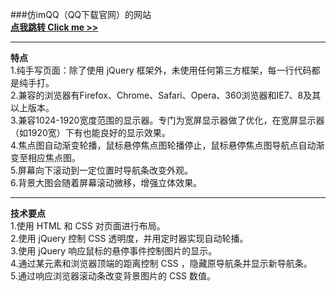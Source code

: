 ###仿imQQ（QQ下载官网）的网站  
[**点我跳转 Click me >>**](http://injonathan.GitHub.io/web-imQQdemo/)  
****
**特点**  
1.纯手写页面：除了使用 jQuery 框架外，未使用任何第三方框架，每一行代码都是纯手打。  
2.兼容的浏览器有Firefox、Chrome、Safari、Opera、360浏览器和IE7、8及其以上版本。  
3.兼容1024-1920宽度范围的显示器。专门为宽屏显示器做了优化，在宽屏显示器（如1920宽）下有也能良好的显示效果。  
4.焦点图自动渐变轮播，鼠标悬停焦点图轮播停止，鼠标悬停焦点图导航点自动渐变至相应焦点图。  
5.屏幕向下滚动到一定位置时导航条改变外观。  
6.背景大图会随着屏幕滚动微移，增强立体效果。
  
****  
**技术要点**    
1.使用 HTML 和 CSS 对页面进行布局。  
2.使用 jQuery 控制 CSS 透明度，并用定时器实现自动轮播。  
3.使用 jQuery 响应鼠标的悬停事件控制图片的显示。  
4.通过某元素和浏览器顶端的距离控制 CSS ，隐藏原导航条并显示新导航条。  
5.通过响应浏览器滚动条改变背景图片的 CSS 数值。
